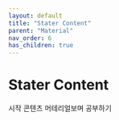 ```yaml
---
layout: default
title: "Stater Content"
parent: "Material"
nav_order: 6
has_children: true
---
```


# Stater Content
시작 콘텐츠 머테리얼보며 공부하기
